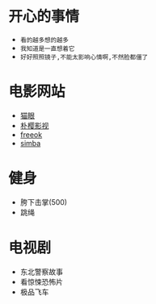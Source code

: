 # 开心的事情
- `看的越多想的越多`
- `我知道是一直想着它`
- `好好照照镜子,不能太影响心情啊,不然脸都僵了`

# 电影网站
- [猫眼](https://www.maoyan.com/)
- [朴樱影视](https://www.pyys.top/)
- [freeok](https://freeok.vip)
- [simba](https://www.bilibili.com/video/BV1Sz4y1o7Ws/?p=4&spm_id_from=pageDriver&vd_source=fa248929cbbce67cc8afaf2d6b210f14)
# 健身
- 胯下击掌(500)
- 跳绳

# 电视剧
- 东北警察故事
- 看惊悚恐怖片
- 极品飞车



